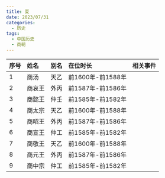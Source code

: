 ```yaml
---
title: 夏
date: 2023/07/31
categories:
  - 历史
tags:
  - 中国历史
  - 商朝
---
```


| 序号 | 姓名  | 别名            | 在位时长          | 相关事件 |
|:---|:----|:--------------|:--------------|:-----|
|  1 | 商汤   | 天乙  | 前1600年-前1588年 |      |
|  2 | 商哀王 | 外丙  | 前1587年-前1586年 |      |
|  3 | 商懿王 | 仲壬  | 前1585年-前1582年 |      |  
|  4 | 商太宗  | 天乙  | 前1600年-前1588年 |      |
|  5 | 商昭王 | 外丙  | 前1587年-前1586年 |      |
|  6 | 商宣王 | 仲工  | 前1585年-前1582年 |      |  
|  7 | 商敬王  | 天乙  | 前1600年-前1588年 |      |
|  8 | 商元王 | 外丙  | 前1587年-前1586年 |      |
|  9 | 商中宗 | 仲工  | 前1585年-前1582年 |      |  